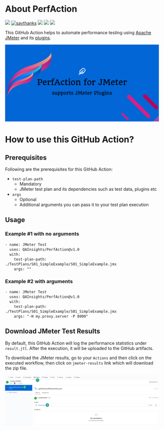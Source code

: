 # About PerfAction
[![](https://img.shields.io/badge/dev.to-Actions%20Hackathon-blue)](https://dev.to/qainsights/perfaction-run-jmeter-performance-tests-191)
[![saythanks](https://img.shields.io/badge/say-thanks-1EAEDB.svg)](https://saythanks.io/to/catch.nkn%40gmail.com)
[![](https://img.shields.io/badge/license-MIT-0a0a0a.svg?style=flat&colorA=1EAEDB)](https://qainsights.com)
[![](https://img.shields.io/badge/%E2%9D%A4-QAInsights-0a0a0a.svg?style=flat&colorA=1EAEDB)](https://qainsights.com)
[![](https://img.shields.io/badge/%E2%9D%A4-YouTube%20Channel-0a0a0a.svg?style=flat&colorA=1EAEDB)](https://www.youtube.com/user/QAInsights?sub_confirmation=1)

This GitHub Action helps to automate performance testing using [Apache JMeter](https://jmeter.apache.org/) and its [plugins](https://jmeter-plugins.org/).

![PerfAction for JMeter](./assets/Banner.jpg)

# How to use this GitHub Action?

## Prerequisites
Following are the prerequisites for this GitHub Action:

* `test-plan-path`
  * Mandatory
  * JMeter test plan and its dependencies such as test data, plugins etc
* `args`
  * Optional
  * Additional arguments you can pass it to your test plan execution

## Usage

### Example #1 with no arguments

```
- name: JMeter Test
  uses: QAInsights/PerfAction@v1.0
  with:
    test-plan-path: ./TestPlans/S01_SimpleExample/S01_SimpleExample.jmx
    args: ""
```

### Example #2 with arguments

```
- name: JMeter Test
  uses: QAInsights/PerfAction@v1.0
  with:
    test-plan-path: ./TestPlans/S01_SimpleExample/S01_SimpleExample.jmx
    args: "-H my.proxy.server -P 8000"
```

## Download JMeter Test Results

By default, this GitHub Action will log the performance statistics under `result.jtl`. After the execution, it will be uploaded to the GitHub artifacts.

To download the JMeter results, go to your `Actions` and then click on the executed workflow, then click on `jmeter-results` link which will download the zip file.

![Download-JMeter-Results](./assets/Download-JMeter-Results.jpg)
